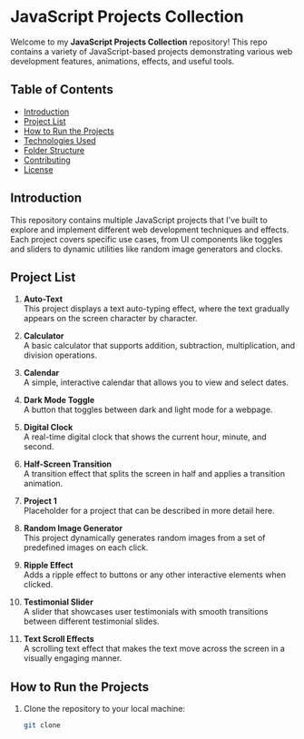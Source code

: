 # JavaScript Projects Collection

Welcome to my **JavaScript Projects Collection** repository! This repo contains a variety of JavaScript-based projects demonstrating various web development features, animations, effects, and useful tools.

## Table of Contents

- [Introduction](#introduction)
- [Project List](#project-list)
- [How to Run the Projects](#how-to-run-the-projects)
- [Technologies Used](#technologies-used)
- [Folder Structure](#folder-structure)
- [Contributing](#contributing)
- [License](#license)

## Introduction

This repository contains multiple JavaScript projects that I've built to explore and implement different web development techniques and effects. Each project covers specific use cases, from UI components like toggles and sliders to dynamic utilities like random image generators and clocks.

## Project List

1. **Auto-Text**  
   This project displays a text auto-typing effect, where the text gradually appears on the screen character by character.

2. **Calculator**  
   A basic calculator that supports addition, subtraction, multiplication, and division operations.

3. **Calendar**  
   A simple, interactive calendar that allows you to view and select dates.

4. **Dark Mode Toggle**  
   A button that toggles between dark and light mode for a webpage.

5. **Digital Clock**  
   A real-time digital clock that shows the current hour, minute, and second.

6. **Half-Screen Transition**  
   A transition effect that splits the screen in half and applies a transition animation.

7. **Project 1**  
   Placeholder for a project that can be described in more detail here.

8. **Random Image Generator**  
   This project dynamically generates random images from a set of predefined images on each click.

9. **Ripple Effect**  
   Adds a ripple effect to buttons or any other interactive elements when clicked.

10. **Testimonial Slider**  
    A slider that showcases user testimonials with smooth transitions between different testimonial slides.

11. **Text Scroll Effects**  
    A scrolling text effect that makes the text move across the screen in a visually engaging manner.

## How to Run the Projects

1. Clone the repository to your local machine:
   ```bash
   git clone 
